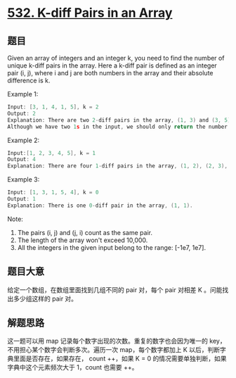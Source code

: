 # [532. K-diff Pairs in an Array](https://leetcode.com/problems/k-diff-pairs-in-an-array/)

## 题目

Given an array of integers and an integer k, you need to find the number of unique k-diff pairs in the array. Here a k-diff pair is defined as an integer pair (i, j), where i and j are both numbers in the array and their absolute difference is k.


Example 1:

```c
Input: [3, 1, 4, 1, 5], k = 2
Output: 2
Explanation: There are two 2-diff pairs in the array, (1, 3) and (3, 5).
Although we have two 1s in the input, we should only return the number of unique pairs.
```

Example 2:

```c
Input:[1, 2, 3, 4, 5], k = 1
Output: 4
Explanation: There are four 1-diff pairs in the array, (1, 2), (2, 3), (3, 4) and (4, 5).
```

Example 3:

```c
Input: [1, 3, 1, 5, 4], k = 0
Output: 1
Explanation: There is one 0-diff pair in the array, (1, 1).
```


Note:  

1. The pairs (i, j) and (j, i) count as the same pair.
2. The length of the array won't exceed 10,000.
3. All the integers in the given input belong to the range: [-1e7, 1e7].

## 题目大意


给定一个数组，在数组里面找到几组不同的 pair 对，每个 pair 对相差 K 。问能找出多少组这样的 pair 对。


## 解题思路

这一题可以用 map 记录每个数字出现的次数。重复的数字也会因为唯一的 key，不用担心某个数字会判断多次。遍历一次 map，每个数字都加上 K 以后，判断字典里面是否存在，如果存在， count ++，如果 K = 0 的情况需要单独判断，如果字典中这个元素频次大于 1，count 也需要 ++。











